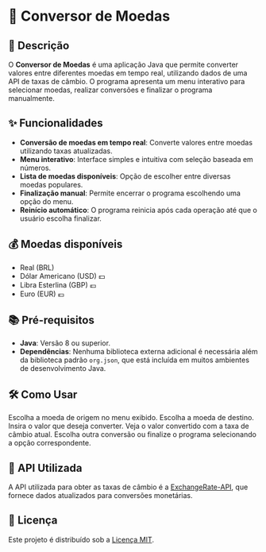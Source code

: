 #  💱 Conversor de Moedas

## 📝 Descrição 

O **Conversor de Moedas** é uma aplicação Java que permite converter valores entre diferentes moedas em tempo real, utilizando dados de uma API de taxas de câmbio. O programa apresenta um menu interativo para selecionar moedas, realizar conversões e finalizar o programa manualmente.

## ✨ Funcionalidades 

- **Conversão de moedas em tempo real**: Converte valores entre moedas utilizando taxas atualizadas.
- **Menu interativo**: Interface simples e intuitiva com seleção baseada em números.
- **Lista de moedas disponíveis**: Opção de escolher entre diversas moedas populares.
- **Finalização manual**: Permite encerrar o programa escolhendo uma opção do menu.
- **Reinício automático**: O programa reinicia após cada operação até que o usuário escolha finalizar.

## 💰 Moedas disponíveis

- Real (BRL) 
- Dólar Americano (USD) 💵
- Libra Esterlina (GBP) 💷
- Euro (EUR) 💶



## 📚 Pré-requisitos

- **Java**: Versão 8 ou superior.
- **Dependências**: Nenhuma biblioteca externa adicional é necessária além da biblioteca padrão `org.json`, que está incluída em muitos ambientes de desenvolvimento Java.

##  🛠️ Como Usar
Escolha a moeda de origem no menu exibido.
Escolha a moeda de destino.
Insira o valor que deseja converter.
Veja o valor convertido com a taxa de câmbio atual.
Escolha outra conversão ou finalize o programa selecionando a opção correspondente.

## 📡 API Utilizada

A API utilizada para obter as taxas de câmbio é a [ExchangeRate-API](https://www.exchangerate-api.com/), que fornece dados atualizados para conversões monetárias.

## 🔑 Licença

Este projeto é distribuído sob a [Licença MIT](LICENSE).

